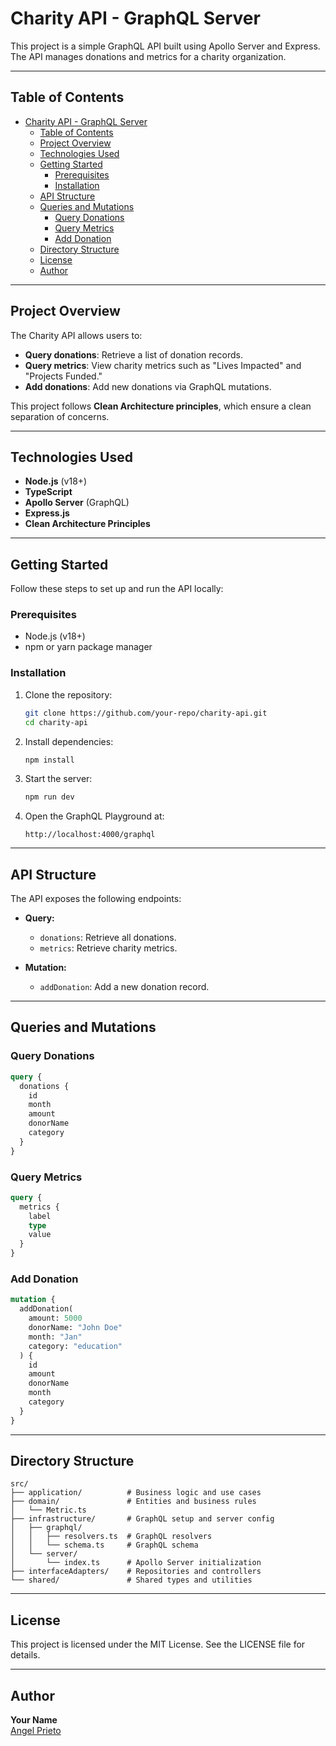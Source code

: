 # Charity API - GraphQL Server

This project is a simple GraphQL API built using Apollo Server and Express. The API manages donations and metrics for a charity organization.

---

## Table of Contents

- [Charity API - GraphQL Server](#charity-api---graphql-server)
  - [Table of Contents](#table-of-contents)
  - [Project Overview](#project-overview)
  - [Technologies Used](#technologies-used)
  - [Getting Started](#getting-started)
    - [Prerequisites](#prerequisites)
    - [Installation](#installation)
  - [API Structure](#api-structure)
  - [Queries and Mutations](#queries-and-mutations)
    - [Query Donations](#query-donations)
    - [Query Metrics](#query-metrics)
    - [Add Donation](#add-donation)
  - [Directory Structure](#directory-structure)
  - [License](#license)
  - [Author](#author)

---

## Project Overview

The Charity API allows users to:

- **Query donations**: Retrieve a list of donation records.
- **Query metrics**: View charity metrics such as "Lives Impacted" and "Projects Funded."
- **Add donations**: Add new donations via GraphQL mutations.

This project follows **Clean Architecture principles**, which ensure a clean separation of concerns.

---

## Technologies Used

- **Node.js** (v18+)
- **TypeScript**
- **Apollo Server** (GraphQL)
- **Express.js**
- **Clean Architecture Principles**

---

## Getting Started

Follow these steps to set up and run the API locally:

### Prerequisites

- Node.js (v18+)
- npm or yarn package manager

### Installation

1. Clone the repository:

   ```bash
   git clone https://github.com/your-repo/charity-api.git
   cd charity-api
   ```

2. Install dependencies:

   ```bash
   npm install
   ```

3. Start the server:

   ```bash
   npm run dev
   ```

4. Open the GraphQL Playground at:
   ```
   http://localhost:4000/graphql
   ```

---

## API Structure

The API exposes the following endpoints:

- **Query:**

  - `donations`: Retrieve all donations.
  - `metrics`: Retrieve charity metrics.

- **Mutation:**
  - `addDonation`: Add a new donation record.

---

## Queries and Mutations

### Query Donations

```graphql
query {
  donations {
    id
    month
    amount
    donorName
    category
  }
}
```

### Query Metrics

```graphql
query {
  metrics {
    label
    type
    value
  }
}
```

### Add Donation

```graphql
mutation {
  addDonation(
    amount: 5000
    donorName: "John Doe"
    month: "Jan"
    category: "education"
  ) {
    id
    amount
    donorName
    month
    category
  }
}
```

---

## Directory Structure

```
src/
├── application/          # Business logic and use cases
├── domain/               # Entities and business rules
│   └── Metric.ts
├── infrastructure/       # GraphQL setup and server config
│   ├── graphql/
│   │   ├── resolvers.ts  # GraphQL resolvers
│   │   └── schema.ts     # GraphQL schema
│   └── server/
│       └── index.ts      # Apollo Server initialization
├── interfaceAdapters/    # Repositories and controllers
└── shared/               # Shared types and utilities
```

---

## License

This project is licensed under the MIT License. See the LICENSE file for details.

---

## Author

**Your Name**  
[Angel Prieto](https://github.com/jackomo007)

